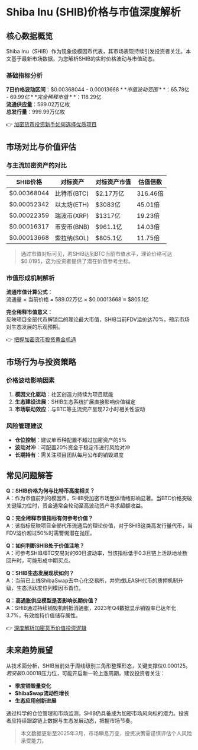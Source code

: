 # Shiba Inu (SHIB)价格与市值深度解析

## 核心数据概览
Shiba Inu（SHIB）作为现象级模因币代表，其市场表现持续引发投资者关注。本文基于最新市场数据，为您解析SHIB的实时价格波动与市值动态。

### 基础指标分析
**7日价格波动区间**：$0.00368044 - $0.00013668  
**市值波动范围**：$65.78亿 - $69.99亿  
**完全稀释市值**：$116.29亿  
**流通供应量**：589.02万亿枚  
**总发行量**：999.99万亿枚  

👉 [加密货币投资新手如何选择优质项目](https://bit.ly/okx_welcome)

## 市场对比与价值评估

### 与主流加密资产的对比
| SHIB价格 | 对标资产 | 对标资产市值 | 估值倍数 |
|---------|----------|--------------|----------|
| $0.00368044 | 比特币(BTC) | $2.17万亿 | 316.46倍 |
| $0.00052342 | 以太坊(ETH) | $3083亿 | 45.01倍 |
| $0.00022359 | 瑞波币(XRP) | $1317亿 | 19.23倍 |
| $0.00016317 | 币安币(BNB) | $961.1亿 | 14.03倍 |
| $0.00013668 | 索拉纳(SOL) | $805.1亿 | 11.75倍 |

> 通过市值对标可见，若SHIB达到BTC当前市值水平，理论价格可达$0.0195，这为投资者提供了潜在价值参考坐标。

### 市值形成机制解析
**流通市值计算公式**：  
流通量 × 当前价格 = 589.02万亿 × $0.00013668 ≈ $805.1亿  

**完全稀释市值意义**：  
反映项目全部代币解锁后的理论最大市值，SHIB当前FDV溢价达70%，预示市场对生态发展的乐观预期。

👉 [把握加密货币投资黄金机遇](https://bit.ly/okx_welcome)

## 市场行为与投资策略

### 价格波动影响因素
1. **模因文化驱动**：社区创造力持续为项目赋能
2. **生态建设进展**：SHIB生态系统扩展直接影响价值锚定
3. **市场联动效应**：与BTC等主流资产呈现72小时相关性波动

### 风险管理建议
- **仓位控制**：建议单币种配置不超过加密资产的5%
- **波动对冲**：可配置20%资金于稳定币进行风险对冲
- **长期持有**：需关注项目团队每月公布的销毁进度

## 常见问题解答

**Q：SHIB价格为何与比特币高度相关？**  
A：作为市值前列的模因币，SHIB受加密市场整体情绪影响显著。当BTC价格突破关键阻力位时，资金通常会轮动至高波动资产寻求超额收益。

**Q：完全稀释市值指标有何参考价值？**  
A：该指标反映项目全部代币流通后的理论价值，对于SHIB这类高发行量代币，当FDV溢价超过50%时需警惕潜在抛压。

**Q：如何判断SHIB处于价值洼地？**  
A：可参考SHIB/BTC交易对的60日波动率，当该指标低于0.3且链上活跃地址数回升时，可能形成中期买点。

**Q：SHIB生态发展现状如何？**  
A：当前已上线ShibaSwap去中心化交易所，并完成LEASH代币的质押机制升级，生态活跃度位列模因币首位。

**Q：高通胀供应模型是否影响长期价值？**  
A：SHIB通过持续销毁机制抵消通胀，2023年Q4数据显示销毁率已达年化3.7%，有效维持价值储存属性。

👉 [深度解析加密货币价值投资逻辑](https://bit.ly/okx_welcome)

## 未来趋势展望
从技术面分析，SHIB当前处于周线级别三角形整理形态，关键支撑位$0.000125。若突破$0.00018压力位，可能开启新一轮上涨周期。建议投资者关注：
- **季度销毁量变化**
- **ShibaSwap流动性增长**
- **生态应用创新进展**

通过科学的仓位管理和市场监测，SHIB仍具备成为加密市场风向标的潜力。投资者应持续跟踪链上数据与生态发展动态，把握市场节奏。

> 本文数据更新至2025年3月，市场瞬息万变，投资决策需谨慎评估个人风险承受能力。